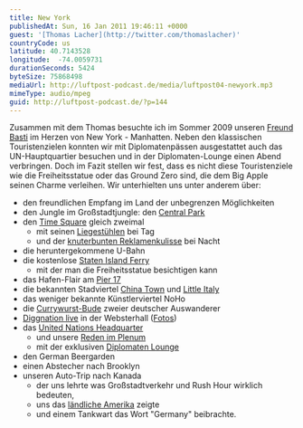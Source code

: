 ```yaml
---
title: New York
publishedAt: Sun, 16 Jan 2011 19:46:11 +0000
guest: '[Thomas Lacher](http://twitter.com/thomaslacher)'
countryCode: us
latitude: 40.7143528
longitude:  -74.0059731
durationSeconds: 5424
byteSize: 75868498
mediaUrl: http://luftpost-podcast.de/media/luftpost04-newyork.mp3
mimeType: audio/mpeg
guid: http://luftpost-podcast.de/?p=144
---
```


Zusammen mit dem Thomas besuchte ich im Sommer 2009 unseren [Freund Basti](http://bastiinnyc.over-blog.de/) im Herzen von New York - Manhatten. Neben den klassischen Touristenzielen konnten wir mit Diplomatenpässen ausgestattet auch das UN-Hauptquartier besuchen und in der Diplomaten-Lounge einen Abend verbringen. Doch im Fazit stellen wir fest, dass es nicht diese Touristenziele wie die Freiheitsstatue oder das Ground Zero sind, die dem Big Apple seinen Charme verleihen. Wir unterhielten uns unter anderem über:
* den freundlichen Empfang im Land der unbegrenzen Möglichkeiten
* den Jungle im Großstadtjungle: den [Central Park](http://www.newyork-reise.de/central.htm)
* den [Time Square](http://www.earthcam.com/usa/newyork/timessquare/) gleich zweimal  
   * mit seinen [Liegestühlen](http://farm3.static.flickr.com/2473/3609264918%5F8c1e26c9bb%5Fo.jpg) bei Tag  
   * und der [knuterbunten Reklamenkulisse](http://farm3.static.flickr.com/2431/3609224642%5F9a5d94decc%5Fo.jpg) bei Nacht
* die heruntergekommene U-Bahn
* die kostenlose [Staten Island Ferry](http://www.siferry.com/)  
   * mit der man die Freiheitsstatue besichtigen kann
* das Hafen-Flair am [Pier 17](http://www.arizonas-world.de/html/new%5Fyork%5Fcity%5F-%5Fpier%5F%5F17%5F-%5Fbro.html)
* die bekannten Stadviertel [China Town](http://www.explorechinatown.com/) und [Little Italy](http://www.littleitalynyc.com/)
* das weniger bekannte Künstlerviertel NoHo
* die [Currywurst-Bude](http://www.currywurstnyc.com/) zweier deutscher Auswanderer
* [Diggnation live](http://revision3.com/diggnation/nyclive) in der Websterhall ([Fotos](http://www.flickr.com/photos/danielbuechele/sets/72157619184222207/))
* das [United Nations Headquarter](http://visit.un.org/wcm/content/)  
   * und unsere [Reden im Plenum](http://farm4.static.flickr.com/3385/3598108869%5Ffb4c63564b%5Fo.jpg)  
   * mit der exklusiven [Diplomaten Lounge](http://farm3.static.flickr.com/2630/4001393159%5F922661773a%5Fo.jpg)
* den German Beergarden
* einen Abstecher nach Brooklyn
* unseren Auto-Trip nach Kanada  
   * der uns lehrte was Großstadtverkehr und Rush Hour wirklich bedeuten,  
   * uns das [ländliche Amerika](http://farm4.static.flickr.com/3310/3608298613%5Fc4b24b00e3%5Fo.jpg) zeigte  
   * und einem Tankwart das Wort "Germany" beibrachte.
